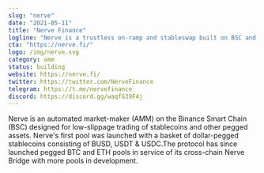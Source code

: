 ```yaml
---
slug: "nerve"
date: "2021-05-11"
title: "Nerve Finance"
logline: "Nerve is a trustless on-ramp and stableswap built on BSC and Solana."
cta: "https://nerve.fi/"
logo: /img/nerve.svg
category: amm
status: building
website: https://nerve.fi/
twitter: https://twitter.com/NerveFinance
telegram: https://t.me/nervefinance
discord: https://discord.gg/waqfG39F4j
---
```


Nerve is an automated market-maker (AMM) on the Binance Smart Chain (BSC) designed for low-slippage trading of stablecoins and other pegged assets. Nerve's first pool was launched with a basket of dollar-pegged stablecoins consisting of BUSD, USDT & USDC.The protocol has since launched pegged BTC and ETH pools in service of its cross-chain Nerve Bridge with more pools in development.
